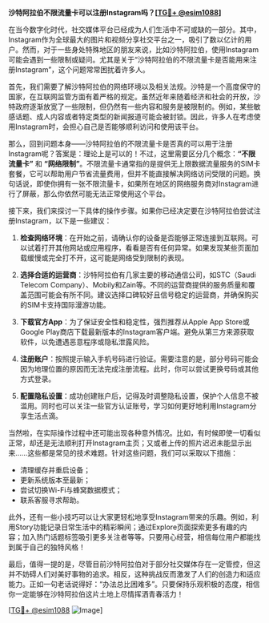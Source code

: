 **沙特阿拉伯不限流量卡可以注册Instagram吗？[[TG💪+ @esim1088](https://t.me/s/esim1088)]**

在当今数字化时代，社交媒体平台已经成为人们生活中不可或缺的一部分。其中，Instagram作为全球最大的图片和视频分享社交平台之一，吸引了数以亿计的用户。然而，对于一些身处特殊地区的朋友来说，比如沙特阿拉伯，使用Instagram可能会遇到一些限制或疑问。尤其是关于“沙特阿拉伯的不限流量卡是否能用来注册Instagram”，这个问题常常困扰着许多人。

首先，我们需要了解沙特阿拉伯的网络环境以及相关法规。沙特是一个高度保守的国家，在互联网监管方面有着严格的规定。虽然近年来随着经济和社会的开放，沙特政府逐渐放宽了一些限制，但仍然有一些内容和服务是被限制的。例如，某些敏感话题、成人内容或者特定类型的新闻报道可能会被封锁。因此，许多人在考虑使用Instagram时，会担心自己是否能够顺利访问和使用该平台。

那么，回到问题本身——沙特阿拉伯的不限流量卡是否真的可以用于注册Instagram呢？答案是：理论上是可以的！不过，这里需要区分几个概念：**“不限流量卡”** 和 **“网络限制”**。不限流量卡通常指的是提供无上限数据流量服务的SIM卡套餐，它可以帮助用户节省流量费用，但并不能直接解决网络访问受限的问题。换句话说，即使你拥有一张不限流量卡，如果所在地区的网络服务商对Instagram进行了屏蔽，那么你依然可能无法正常使用这个平台。

接下来，我们来探讨一下具体的操作步骤。如果你已经决定要在沙特阿拉伯尝试注册Instagram，以下是一些建议：

1. **检查网络环境**：在开始之前，请确认你的设备是否能够正常连接到互联网。可以试着打开其他网站或应用程序，看看是否有任何异常。如果发现某些页面加载缓慢或完全打不开，这可能是网络受到限制的表现。

2. **选择合适的运营商**：沙特阿拉伯有几家主要的移动通信公司，如STC（Saudi Telecom Company）、Mobily和Zain等。不同的运营商提供的服务质量和覆盖范围可能会有所不同。建议选择口碑较好且信号稳定的运营商，并确保购买的SIM卡支持国际漫游功能。

3. **下载官方App**：为了保证安全性和稳定性，强烈推荐从Apple App Store或Google Play商店下载最新版本的Instagram客户端。避免从第三方来源获取软件，以免遭遇恶意程序或隐私泄露风险。

4. **注册账户**：按照提示输入手机号码进行验证。需要注意的是，部分号码可能会因为地理位置的原因而无法完成注册流程。此时，你可以尝试更换号码或其他方式登录。

5. **配置隐私设置**：成功创建账户后，记得及时调整隐私设置，保护个人信息不被滥用。同时也可以关注一些官方认证账号，学习如何更好地利用Instagram分享生活点滴。

当然啦，在实际操作过程中还可能出现各种意外情况。比如，有时候即使一切看似正常，却还是无法顺利打开Instagram主页；又或者上传的照片迟迟未能显示出来……这些都是常见的技术难题。针对这些问题，我们可以采取以下措施：

- 清理缓存并重启设备；
- 更新系统版本至最新；
- 尝试切换Wi-Fi与蜂窝数据模式；
- 联系客服寻求帮助。

此外，还有一些小技巧可以让大家更轻松地享受Instagram带来的乐趣。例如，利用Story功能记录日常生活中的精彩瞬间；通过Explore页面探索更多有趣的内容；加入热门话题标签吸引更多关注者等等。只要用心经营，相信每位用户都能找到属于自己的独特风格！

最后，值得一提的是，尽管目前沙特阿拉伯对于部分社交媒体存在一定管控，但这并不妨碍人们对美好事物的追求。相反，这种挑战反而激发了人们的创造力和适应能力。正如一句老话说得好：“办法总比困难多”。只要保持乐观积极的态度，相信你一定能够在沙特阿拉伯这片土地上尽情挥洒青春活力！

[[TG💪+ @esim1088](https://t.me/s/esim1088) ![Image](https://i.postimg.cc/4NQfJmqS/Snipaste-2025-05-13-00-14-12.png)]